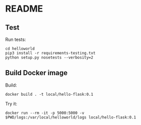 # README

## Test

Run tests:

    cd helloworld
    pip3 install -r requirements-testing.txt
    python setup.py nosetests --verbosity=2 

## Build Docker image
    
Build:    
    
    docker build . -t local/hello-flask:0.1

Try it:

    docker run --rm -it -p 5000:5000 -v $PWD/logs:/var/local/helloworld/logs local/hello-flask:0.1

